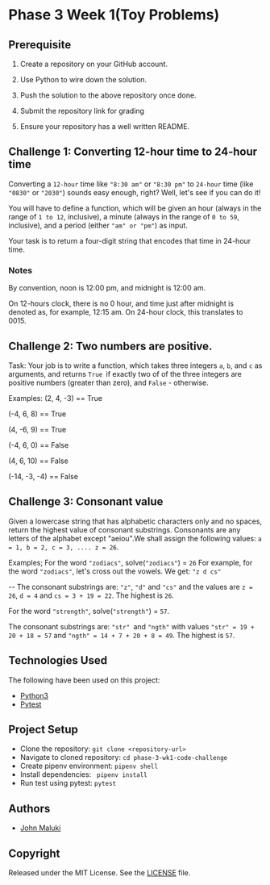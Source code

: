 # Phase 3 Week 1(Toy Problems)

## Prerequisite

1. Create a repository on your GitHub account.

2. Use Python to wire down the solution.

3. Push the solution to the above repository once done.

4. Submit the repository link for grading

5. Ensure your repository has a well written README.

## Challenge 1: Converting 12-hour time to 24-hour time

Converting a `12-hour` time like `"8:30 am"` or `"8:30 pm"` to `24-hour` time (like `"0830"` or `"2030"`) sounds easy enough, right? Well, let's see if you can do it!

You will have to define a function, which will be given an hour (always in the range of `1 to 12`, inclusive), a minute (always in the range of `0 to 59`, inclusive), and a period (either `"am" or "pm"`) as input.

Your task is to return a four-digit string that encodes that time in 24-hour time.

### Notes

By convention, noon is 12:00 pm, and midnight is 12:00 am.

On 12-hours clock, there is no 0 hour, and time just after midnight is denoted as, for example, 12:15 am. On 24-hour clock, this translates to 0015.

## Challenge 2: Two numbers are positive.

Task:
Your job is to write a function, which takes three integers `a`, `b`, and `c` as arguments, and returns `True `if exactly two of of the three integers are positive numbers (greater than zero), and `False` - otherwise.

Examples:
(2, 4, -3) == True

(-4, 6, 8) == True

(4, -6, 9) == True

(-4, 6, 0) == False

(4, 6, 10) == False

(-14, -3, -4) == False

## Challenge 3: Consonant value

Given a lowercase string that has alphabetic characters only and no spaces, return the highest value of consonant substrings. Consonants are any letters of the alphabet except "aeiou".We shall assign the following values: `a = 1, b = 2, c = 3, .... z = 26`.

Examples;
For the word `"zodiacs"`, solve(`"zodiacs"`) = `26`
For example, for the word `"zodiacs"`, let's cross out the vowels. We get: `"z d cs"`

-- The consonant substrings are: `"z"`, `"d"` and `"cs"` and the values are `z = 26`, `d = 4` and `cs = 3 + 19 = 22`. The highest is `26`.

For the word `"strength"`, solve(`"strength"`) = `57`.

The consonant substrings are: `"str" `and `"ngth"` with values `"str" = 19 + 20 + 18 = 57` and `"ngth" = 14 + 7 + 20 + 8 = 49`. The highest is `57`.

## Technologies Used

The following have been used on this project:

- [Python3](https://docs.python.org/3.10/)
- [Pytest](https://docs.pytest.org/en/latest/contents.html)

## Project Setup

- Clone the repository: `git clone <repository-url>`
- Navigate to cloned repository: `cd phase-3-wk1-code-challenge`
- Create pipenv environment: `pipenv shell`
- Install dependencies: ` pipenv install`
- Run test using pytest: `pytest`

## Authors

- [John Maluki](https://github.com/john-maluki)

## Copyright

Released under the MIT License. See the [LICENSE](https://github.com/john-maluki/phase-3-wk1-code-challenge/blob/main/License) file.
